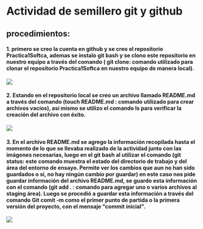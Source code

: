 # Actividad de semillero git y github

##  procedimientos: 
####  1. primero se creo la cuenta en github y se creo el repositorio Practica1Softca, ademas se instalo git bash y se clono este repositorio en nuestro equipo a través del comando ( git clone: comando utilizado para clonar el repositorio Practica1Softca en nuestro equipo de manera local).

![](https://scontent.feoh3-1.fna.fbcdn.net/v/t39.30808-6/335593099_880756359826056_8209454893022385887_n.png?_nc_cat=104&ccb=1-7&_nc_sid=e3f864&_nc_eui2=AeEAYzjlywGn6w_rTJ5D_Ba-h6zU8AUmqDKHrNTwBSaoMtJi-YEoeUpTFIYkYxPiXg9_d8exWVyd8ah6CHS26y7x&_nc_ohc=F3S83M8JKHMAX_B1voR&_nc_zt=23&_nc_ht=scontent.feoh3-1.fna&oh=00_AfA222SUK-Za7ZZddq5uwsLLrb9WwT_lXFzDOVHug1mtrg&oe=6414F692)

#### 2. Estando en el repositorio local se creo un archivo llamado README.md a través del comando (touch README.md : comando utilizado para crear archivos vacíos), así mismo se utilizo el comando ls para verificar la creación del archivo con éxito.

![](https://scontent.feoh3-1.fna.fbcdn.net/v/t39.30808-6/335398958_5969367319825357_3140920715300034246_n.png?_nc_cat=111&ccb=1-7&_nc_sid=e3f864&_nc_eui2=AeF3I5Cpuc9ZM6eEHPGJ-Xk_ueYtwa-oESq55i3Br6gRKsaIolkqh75djIR5Gi4DxKdgyq-LH6BeIDWjMCekd9pj&_nc_ohc=ybODL6gGoLkAX9Fnmyg&_nc_zt=23&_nc_ht=scontent.feoh3-1.fna&oh=00_AfAQmbTtd0J3vrZIwcyTWo5O2qlAGGzAIiCFXlA1oPCdiQ&oe=64154521)


####  3. En el archivo README.md se agrego la información recopilada hasta el momento de lo que se llevaba realizado de la actividad junto con las imágenes necesarias, luego en el git bash al utilizar el comando (git status: este comando muestra el estado del directorio de trabajo y del área del entorno de ensayo. Permite ver los cambios que aun no han sido guardados o si, no hay ningún cambio por guardar) en este caso nos pide guardar información del archivo README.md, se guardo esta información con el comando (git add . : comando para agregar uno o varios archivos al staging área). Luego se procedió a guardar esta información a través del comando Git comit -m como el primer punto de partida o la primera versión del proyecto, con el mensaje "commit inicial".

![](https://scontent.feoh3-1.fna.fbcdn.net/v/t39.30808-6/335927361_203339985632993_2892344322197400472_n.png?_nc_cat=103&ccb=1-7&_nc_sid=e3f864&_nc_eui2=AeEao3MRjYAK4Dyi8xdE1ynOrVXFb2cHxB6tVcVvZwfEHkeqtcD3pgT8DqOxi6jjUqs0mMOo8Z7MNmOq4JZLfNbZ&_nc_ohc=Ne-x9QdOvdMAX83gcds&_nc_zt=23&_nc_ht=scontent.feoh3-1.fna&oh=00_AfCRpJZrxCzd1POaWRDLWate6T-7LnOuzFHAHg4WRB95xg&oe=64162BB2)